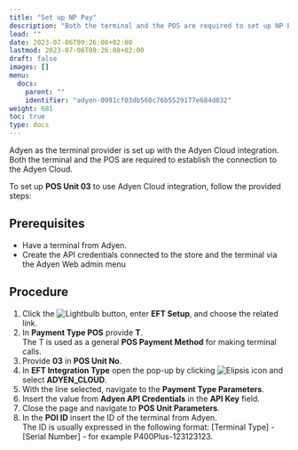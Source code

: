 ```yaml
---
title: "Set up NP Pay"
description: "Both the terminal and the POS are required to set up NP Pay."
lead: ""
date: 2023-07-06T09:26:08+02:00
lastmod: 2023-07-06T09:26:08+02:00
draft: false
images: []
menu:
  docs:
    parent: ""
    identifier: "adyen-0991cf03db560c76b5529177e684d032"
weight: 681
toc: true
type: docs
---
```


Adyen as the terminal provider is set up with the Adyen Cloud integration. Both the terminal and the POS are required to establish the connection to the Adyen Cloud. 

To set up **POS Unit 03** to use Adyen Cloud integration, follow the provided steps:

## Prerequisites

- Have a terminal from Adyen.
- Create the API credentials connected to the store and the terminal via the Adyen Web admin menu

## Procedure

1.	Click the ![Lightbulb](Lightbulb_icon.PNG) button, enter **EFT Setup**, and choose the related link.     
2.	In **Payment Type POS** provide **T**.       
    The T is used as a general **POS Payment Method** for making terminal calls.
3.	Provide **03** in **POS Unit No**. 
4.	In **EFT Integration Type** open the pop-up by clicking ![Elipsis icon](elipsis_icon.png) and select **ADYEN_CLOUD**.
5.	With the line selected, navigate to the **Payment Type Parameters**.
6.	Insert the value from **Adyen API Credentials** in the **API Key** field.
7.	Close the page and navigate to **POS Unit Parameters**.
8.	In the **POI ID** insert the ID of the terminal from Adyen.      
    The ID is usually expressed in the following format: [Terminal Type] - [Serial Number] - for example P400Plus-123123123.